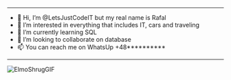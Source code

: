 _______________________________________________________________________
- 👋 Hi, I’m @LetsJustCodeIT but my real name is Rafal
- 👀 I’m interested in everything that includes IT, cars and traveling
- 🌱 I’m currently learning SQL 
- 💞️ I’m looking to collaborate on database
- 📫 You can reach me on WhatsUp +48**********
________________________________________________________________________



   ![ElmoShrugGIF](https://github.com/LetsJustCodeIT/LetsJustCodeIT/assets/161778479/df5ce133-cca7-41d4-94d8-d0e3914b8cea)


<!---
LetsJustCodeIT/LetsJustCodeIT is a ✨ special ✨ repository because its `README.md` (this file) appears on your GitHub profile.
You can click the Preview link to take a look at your changes.
--->
